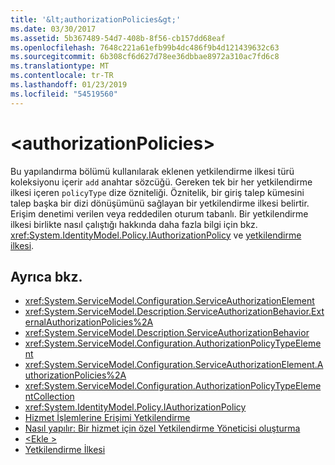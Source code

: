 ```yaml
---
title: '&lt;authorizationPolicies&gt;'
ms.date: 03/30/2017
ms.assetid: 5b367489-54d7-408b-8f56-cb157dd68eaf
ms.openlocfilehash: 7648c221a61efb99b4dc486f9b4d121439632c63
ms.sourcegitcommit: 6b308cf6d627d78ee36dbbae8972a310ac7fd6c8
ms.translationtype: MT
ms.contentlocale: tr-TR
ms.lasthandoff: 01/23/2019
ms.locfileid: "54519560"
---
```

# <a name="ltauthorizationpoliciesgt"></a>&lt;authorizationPolicies&gt;
Bu yapılandırma bölümü kullanılarak eklenen yetkilendirme ilkesi türü koleksiyonu içerir `add` anahtar sözcüğü. Gereken tek bir her yetkilendirme ilkesi içeren `policyType` dize özniteliği. Öznitelik, bir giriş talep kümesini talep başka bir dizi dönüşümünü sağlayan bir yetkilendirme ilkesi belirtir. Erişim denetimi verilen veya reddedilen oturum tabanlı. Bir yetkilendirme ilkesi birlikte nasıl çalıştığı hakkında daha fazla bilgi için bkz. <xref:System.IdentityModel.Policy.IAuthorizationPolicy> ve [yetkilendirme ilkesi](../../../../../docs/framework/wcf/samples/authorization-policy.md).  
  
## <a name="see-also"></a>Ayrıca bkz.
- <xref:System.ServiceModel.Configuration.ServiceAuthorizationElement>
- <xref:System.ServiceModel.Description.ServiceAuthorizationBehavior.ExternalAuthorizationPolicies%2A>
- <xref:System.ServiceModel.Description.ServiceAuthorizationBehavior>
- <xref:System.ServiceModel.Configuration.AuthorizationPolicyTypeElement>
- <xref:System.ServiceModel.Configuration.ServiceAuthorizationElement.AuthorizationPolicies%2A>
- <xref:System.ServiceModel.Configuration.AuthorizationPolicyTypeElementCollection>
- <xref:System.IdentityModel.Policy.IAuthorizationPolicy>
- [Hizmet İşlemlerine Erişimi Yetkilendirme](../../../../../docs/framework/wcf/samples/authorizing-access-to-service-operations.md)
- [Nasıl yapılır: Bir hizmet için özel Yetkilendirme Yöneticisi oluşturma](../../../../../docs/framework/wcf/extending/how-to-create-a-custom-authorization-manager-for-a-service.md)
- [\<Ekle >](../../../../../docs/framework/configure-apps/file-schema/wcf/add-of-authorizationpolicies.md)
- [Yetkilendirme İlkesi](../../../../../docs/framework/wcf/samples/authorization-policy.md)
